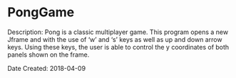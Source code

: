 # PongGame

Description: Pong is a classic multiplayer game. This program opens a new Jframe and with the use of ‘w’ and ‘s’ keys as well as up and down arrow keys. Using these keys, the user is able to control the y coordinates of both panels shown on the frame.  

Date Created: 2018-04-09
